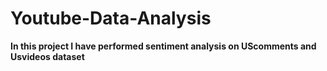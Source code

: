 # Youtube-Data-Analysis
**In this project I have performed sentiment analysis on UScomments and Usvideos dataset**
